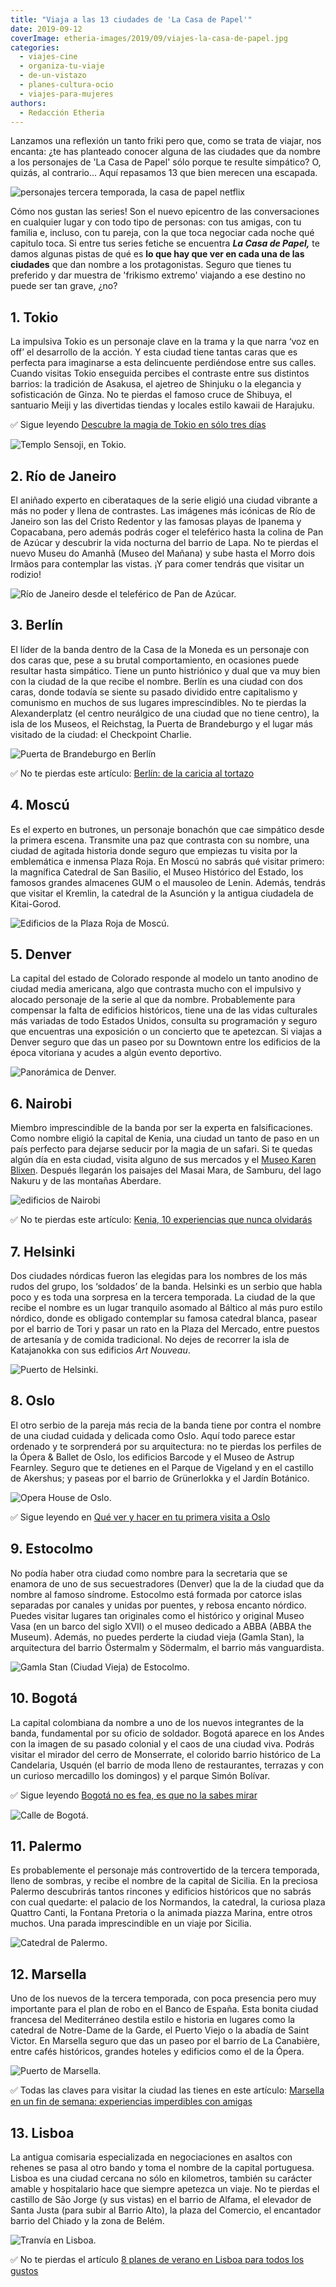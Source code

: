 ```yaml
---
title: "Viaja a las 13 ciudades de 'La Casa de Papel'"
date: 2019-09-12
coverImage: etheria-images/2019/09/viajes-la-casa-de-papel.jpg
categories: 
  - viajes-cine
  - organiza-tu-viaje
  - de-un-vistazo
  - planes-cultura-ocio
  - viajes-para-mujeres
authors: 
  - Redacción Etheria
---
```


Lanzamos una reflexión un tanto friki pero que, como se trata de viajar, nos encanta: 
¿te has planteado conocer alguna de las ciudades que da nombre a los personajes de 'La 
Casa de Papel' sólo porque te resulte simpático? O, quizás, al contrario... Aquí 
repasamos 13 que bien merecen una escapada. 

![personajes tercera temporada, la casa de papel netflix](etheria-images/2019/09/viajes-la-casa-de-papel-900x439.jpg "3ª Temporada de La Casa de Papel disponible en © Netflix.")

Cómo nos gustan las series! Son el nuevo epicentro de las conversaciones en cualquier 
lugar y con todo tipo de personas: con tus amigas, con tu familia e, incluso, con tu 
pareja, con la que toca negociar cada noche qué capitulo toca. Si entre tus series 
fetiche se encuentra **_La Casa de Papel,_** te damos algunas pistas de qué es **lo que 
hay que ver en cada una de las ciudades** que dan nombre a los protagonistas. Seguro que 
tienes tu preferido y dar muestra de 'frikismo extremo' viajando a ese destino no puede 
ser tan grave, ¿no? 

## 1\. Tokio

La impulsiva Tokio es un personaje clave en la trama y la que narra ‘voz en off’ el 
desarrollo de la acción. Y esta ciudad tiene tantas caras que es perfecta para 
imaginarse a esta delincuente perdiéndose entre sus calles. Cuando visitas Tokio 
enseguida percibes el contraste entre sus distintos barrios: la tradición de Asakusa, el 
ajetreo de Shinjuku o la elegancia y sofisticación de Ginza. No te pierdas el famoso 
cruce de Shibuya, el santuario Meiji y las divertidas tiendas y locales estilo kawaii de 
Harajuku. 

✅ Sigue leyendo [Descubre la magia de Tokio en sólo tres 
días](https://etheriamagazine.com/2021/07/28/que-hacer-3-dias-en-tokio-viajes-mujeres/) 

![Templo Sensoji, en Tokio.](etheria-images/2019/09/la-casa-de-papel-tokio-900x600.jpg "Templo Sensoji, en Tokio. © SG")

## 2\. Río de Janeiro

El aniñado experto en ciberataques de la serie eligió una ciudad vibrante a más no poder 
y llena de contrastes. Las imágenes más icónicas de Río de Janeiro son las del Cristo 
Redentor y las famosas playas de Ipanema y Copacabana, pero además podrás coger el 
teleférico hasta la colina de Pan de Azúcar y descubrir la vida nocturna del barrio de 
Lapa. No te pierdas el nuevo Museu do Amanhã (Museo del Mañana) y sube hasta el Morro 
dois Irmãos para contemplar las vistas. ¡Y para comer tendrás que visitar un rodizio! 

![Río de Janeiro desde el teleférico de Pan de Azúcar.](etheria-images/2019/09/La-casa-de-papel-rio-900x537.jpg "Río de Janeiro desde el teleférico de Pan de Azúcar.")

## 3\. Berlín

El líder de la banda dentro de la Casa de la Moneda es un personaje con dos caras que, 
pese a su brutal comportamiento, en ocasiones puede resultar hasta simpático. Tiene un 
punto histriónico y dual que va muy bien con la ciudad de la que recibe el nombre. 
Berlín es una ciudad con dos caras, donde todavía se siente su pasado dividido entre 
capitalismo y comunismo en muchos de sus lugares imprescindibles. No te pierdas la 
Alexanderplatz (el centro neurálgico de una ciudad que no tiene centro), la isla de los 
Museos, el Reichstag, la Puerta de Brandeburgo y el lugar más visitado de la ciudad: el 
Checkpoint Charlie. 

![Puerta de Brandeburgo en Berlín](etheria-images/2019/09/la-casa-de-papel-berlin-900x599.jpg "Puerta de Brandeburgo. © Ricardo Gómez Ángel")

✅ No te pierdas este artículo: [Berlín: de la caricia al 
tortazo](https://etheriamagazine.com/2018/11/12/viaje-al-berlin-mas-divertido-interesante-sobrecogedor/) 

## 4\. Moscú

Es el experto en butrones, un personaje bonachón que cae simpático desde la primera 
escena. Transmite una paz que contrasta con su nombre, una ciudad de agitada historia 
donde seguro que empiezas tu visita por la emblemática e inmensa Plaza Roja. En Moscú no 
sabrás qué visitar primero: la magnífica Catedral de San Basilio, el Museo Histórico del 
Estado, los famosos grandes almacenes GUM o el mausoleo de Lenin. Además, tendrás que 
visitar el Kremlin, la catedral de la Asunción y la antigua ciudadela de Kitai-Gorod. 

![Edificios de la Plaza Roja de Moscú.](etheria-images/2019/09/la-casa-de-papel-moscu-900x601.jpg "Edificios de la Plaza Roja de Moscú.")

## 5\. Denver

La capital del estado de Colorado responde al modelo un tanto anodino de ciudad media 
americana, algo que contrasta mucho con el impulsivo y alocado personaje de la serie al 
que da nombre. Probablemente para compensar la falta de edificios históricos, tiene una 
de las vidas culturales más variadas de todo Estados Unidos, consulta su programación y 
seguro que encuentras una exposición o un concierto que te apetezcan. Si viajas a Denver 
seguro que das un paseo por su Downtown entre los edificios de la época vitoriana y 
acudes a algún evento deportivo. 

![Panorámica de Denver.](etheria-images/2019/09/la-casa-de-papel-denver-900x573.jpg "Panorámica de Denver.")

## 6\. Nairobi

Miembro imprescindible de la banda por ser la experta en falsificaciones. Como nombre 
eligió la capital de Kenia, una ciudad un tanto de paso en un país perfecto para dejarse 
seducir por la magia de un safari. Si te quedas algún día en esta ciudad, visita alguno 
de sus mercados y el [Museo Karen Blixen](https://museums.or.ke/karen-blixen/). Después 
llegarán los paisajes del Masai Mara, de Samburu, del lago Nakuru y de las montañas 
Aberdare. 

![edificios de Nairobi](etheria-images/2019/09/la-casa-de-papel-nairobi-900x674.jpg "Imagen de Nairobi.")

✅ No te pierdas este artículo: [Kenia, 10 experiencias que nunca 
olvidarás](https://etheriamagazine.com/2018/10/25/10-flechazos-para-viajar-a-kenia/) 

## 7\. Helsinki

Dos ciudades nórdicas fueron las elegidas para los nombres de los más rudos del grupo, 
los ‘soldados’ de la banda. Helsinki es un serbio que habla poco y es toda una sorpresa 
en la tercera temporada. La ciudad de la que recibe el nombre es un lugar tranquilo 
asomado al Báltico al más puro estilo nórdico, donde es obligado contemplar su famosa 
catedral blanca, pasear por el barrio de Tori y pasar un rato en la Plaza del Mercado, 
entre puestos de artesanía y de comida tradicional. No dejes de recorrer la isla de 
Katajanokka con sus edificios _Art Nouveau_. 

![Puerto de Helsinki.](etheria-images/2019/09/la-casa-de-papel-helsinki-900x409.jpg "Puerto de Helsinki.")

## 8\. Oslo

El otro serbio de la pareja más recia de la banda tiene por contra el nombre de una 
ciudad cuidada y delicada como Oslo. Aquí todo parece estar ordenado y te sorprenderá 
por su arquitectura: no te pierdas los perfiles de la Ópera & Ballet de Oslo, los 
edificios Barcode y el Museo de Astrup Fearnley. Seguro que te detienes en el Parque de 
Vigeland y en el castillo de Akershus; y paseas por el barrio de Grünerlokka y el Jardín 
Botánico. 

![Opera House de Oslo.](etheria-images/2019/09/la-casa-de-papel-oslo-900x556.jpg "Opera House de Oslo. © Arvid Malde")

✅ Sigue leyendo en [Qué ver y hacer en tu primera visita a 
Oslo](https://etheriamagazine.com/2020/01/24/viajes-con-amigas-que-ver-y-hacer-en-oslo/) 

## 9\. Estocolmo

No podía haber otra ciudad como nombre para la secretaria que se enamora de uno de sus 
secuestradores (Denver) que la de la ciudad que da nombre al famoso síndrome. Estocolmo 
está formada por catorce islas separadas por canales y unidas por puentes, y rebosa 
encanto nórdico. Puedes visitar lugares tan originales como el histórico y original 
Museo Vasa (en un barco del siglo XVII) o el museo dedicado a ABBA (ABBA the Museum). 
Además, no puedes perderte la ciudad vieja (Gamla Stan), la arquitectura del barrio 
Östermalm y Södermalm, el barrio más vanguardista. 

![Gamla Stan (Ciudad Vieja) de Estocolmo.](etheria-images/2019/09/la-casa-de-papel-estocolmo-900x600.jpg "Gamla Stan (Ciudad Vieja) de Estocolmo. © Jon Flobrant")

## 10\. Bogotá

La capital colombiana da nombre a uno de los nuevos integrantes de la banda, fundamental 
por su oficio de soldador. Bogotá aparece en los Andes con la imagen de su pasado 
colonial y el caos de una ciudad viva. Podrás visitar el mirador del cerro de 
Monserrate, el colorido barrio histórico de La Candelaria, Usquén (el barrio de moda 
lleno de restaurantes, terrazas y con un curioso mercadillo los domingos) y el parque 
Simón Bolívar. 

✅ Sigue leyendo [Bogotá no es fea, es que no la sabes 
mirar](https://etheriamagazine.com/2020/03/12/viaje-para-mujeres-que-ver-hacer-en-bogota/) 

![Calle de Bogotá.](etheria-images/2019/09/la-casa-de-papel-bogota-900x506.jpg "Calle de Bogotá.")

## 11\. Palermo

Es probablemente el personaje más controvertido de la tercera temporada, lleno de 
sombras, y recibe el nombre de la capital de Sicilia. En la preciosa Palermo descubrirás 
tantos rincones y edificios históricos que no sabrás con cual quedarte: el palacio de 
los Normandos, la catedral, la curiosa plaza Quattro Canti, la Fontana Pretoria o la 
animada piazza Marina, entre otros muchos. Una parada imprescindible en un viaje por 
Sicilia. 

![Catedral de Palermo.](etheria-images/2019/09/la-casa-de-papel-palermo-900x600.jpg "Catedral de Palermo.")

## 12\. Marsella

Uno de los nuevos de la tercera temporada, con poca presencia pero muy importante para 
el plan de robo en el Banco de España. Esta bonita ciudad francesa del Mediterráneo 
destila estilo e historia en lugares como la catedral de Notre-Dame de la Garde, el 
Puerto Viejo o la abadía de Saint Victor. En Marsella seguro que das un paseo por el 
barrio de La Canabière, entre cafés históricos, grandes hoteles y edificios como el de 
la Ópera. 

![Puerto de Marsella.](etheria-images/2019/09/la-casa-de-papel-marsella-900x598.jpg "Puerto de Marsella.")

✅ Todas las claves para visitar la ciudad las tienes en este artículo: [Marsella en un 
fin de semana: experiencias imperdibles con 
amigas](https://etheriamagazine.com/2020/07/10/viajar-sola-amigas-marsella-que-ver-hacer/) 

## 13\. Lisboa

La antigua comisaria especializada en negociaciones en asaltos con rehenes se pasa al 
otro bando y toma el nombre de la capital portuguesa. Lisboa es una ciudad cercana no 
sólo en kilometros, también su carácter amable y hospitalario hace que siempre apetezca 
un viaje. No te pierdas el castillo de São Jorge (y sus vistas) en el barrio de Alfama, 
el elevador de Santa Justa (para subir al Barrio Alto), la plaza del Comercio, el 
encantador barrio del Chiado y la zona de Belém. 

![Tranvía en Lisboa.](etheria-images/2019/09/la-casa-de-papel-lisboa-900x600.jpg "Tranvía en Lisboa. © Vita Marija Murenaite")

✅ No te pierdas el artículo [8 planes de verano en Lisboa para todos los 
gustos](https://etheriamagazine.com/2023/08/18/que-hacer-en-lisboa-verano/)
